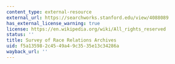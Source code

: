 ```yaml
---
content_type: external-resource
external_url: https://searchworks.stanford.edu/view/4088089
has_external_license_warning: true
license: https://en.wikipedia.org/wiki/All_rights_reserved
status: ''
title: Survey of Race Relations Archives
uid: f5a13598-2c45-49a4-9c35-35e13c34286a
wayback_url: ''
---
```

